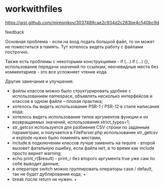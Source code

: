 # workwithfiles
https://gist.github.com/mirepnikov/3037489cae2c934d2c283be4c540bc9d

feedback

Основная проблема - если на вход подать большой файл, то он может не поместиться в память. Тут хотелось видеть работу с файлами построчно.

Также есть проблемы с некоторыми конструкциями - if (...) if (...) {}, использование передачи значений по ссылкам, неочевидные места без комментариев - это все усложняет чтение кода.

Другие замечания и улучшения:
- файлы классов можно было структурировать удобнее с использованием namespace, объявлять несколько интерфейсов и классов в одном файле – плохая практика;
- хотелось бы видеть использование PSR-1 / PSR-12 в стиле написания кода;
- хотелось видеть использование типов аргументов функции и их возвращаемых значений, использования strict_types=1;
- str_getcsv используется для разбиения CSV строки по заданным параметрам, и получается в FileParser.php использование str_getcsv и explode нужно было поменять местами;
- include в подключении классов лучше заменить на require - второй вызовет фатальную ошибку, если файла нет, в то время как include просто вернет warning;
- echo print_r($result) - print_r без второго аргумента true уже сам по себе выводит данные;
- в операторе switch можно группировать операторы case / default, так не будет дублирования кода; +
- break после return не нужен. +
